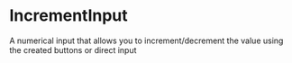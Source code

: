 # IncrementInput
A numerical input that allows you to increment/decrement the value using the created buttons or direct input
